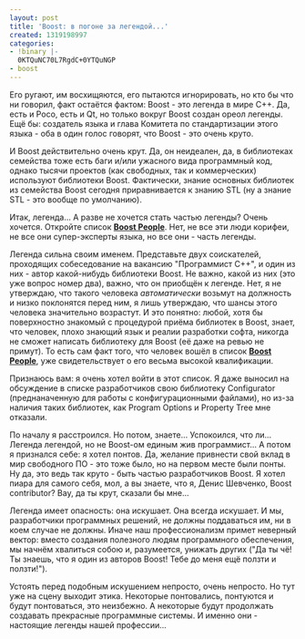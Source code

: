 ```yaml
---
layout: post
title: 'Boost: в погоне за легендой...'
created: 1319198997
categories:
- !binary |-
  0KTQuNC70L7RgdC+0YTQuNGP
- boost
---
```

<!--break-->
Его ругают, им восхищяются, его пытаются игнорировать, но кто бы что ни говорил, факт остаётся фактом: Boost - это легенда в мире C++. Да, есть и Poco, есть и Qt, но только вокруг Boost создан ореол легенды. Ещё бы: создатель языка и глава Комитета по стандартизации этого языка - оба в один голос говорят, что Boost - это очень круто.

И Boost действительно очень крут. Да, он неидеален, да, в библиотеках семейства тоже есть баги и/или ужасного вида программный код, однако тысячи проектов (как свободных, так и коммерческих) используют библиотеки Boost. Фактически, знание основных библиотек из семейства Boost сегодня приравнивается к знанию STL (ну а знание STL - это вообще по умолчанию).

Итак, легенда... А разве не хочется стать частью легенды? Очень хочется. Откройте список **<a href="http://www.boost.org/users/people.html">Boost People</a>**. Нет, не все эти люди корифеи, не все они супер-эксперты языка, но все они - часть легенды.

Легенда сильна своим именем. Представьте двух соискателей, проходящих собеседование на вакансию "Программист C++", и один из них - автор какой-нибудь библиотеки Boost. Не важно, какой из них (это уже вопрос номер два), важно, что он приобщён к легенде. Нет, я не утверждаю, что такого человека *автоматически* возьмут на должность и низко поклонятся перед ним, я лишь утверждаю, что шансы этого человека значительно возрастут. И это понятно: любой, хотя бы поверхностно знакомый с процедурой приёма библиотек в Boost, знает, что человек, плохо знающий язык и реалии разработки софта, никогда не сможет написать библиотеку для Boost (её даже на ревью не примут). То есть сам факт того, что человек вошёл в список **<a href="http://www.boost.org/users/people.html">Boost People</a>**, уже свидетельствует о его весьма высокой квалификации.

Признаюсь вам: я очень хотел войти в этот список. Я даже выносил на обсуждение в списке разработчиков свою библиотеку Configurator (преднаначенную для работы с конфигурационными файлами), но из-за наличия таких библиотек, как Program Options и Property Tree мне отказали.

По началу я расстроился. Но потом, знаете... Успокоился, что ли... Легенда легендой, но не Boost-ом единым жив программист... А потом я признался себе: я хотел понтов. Да, желание привнести свой вклад в мир свободного ПО - это тоже было, но на первом месте были понты. Ну да, это ведь так круто - быть частью разработчиков Boost. Я хотел пиара для самого себя, мол, а вы знаете, что я, Денис Шевченко, Boost contributor? Вау, да ты крут, сказали бы мне...

Легенда имеет опасность: она искушает. Она всегда искушает. И мы, разработчики программных решений, не должны поддаваться им, ни в коем случае не должны. Иначе наш профессионализм примет неверный вектор: вместо создания полезного людям программного обеспечения, мы начнём хвалиться собою и, разумеется, унижать других ("Да ты чё! Ты знаешь, что я один из авторов Boost! Тебе до меня ещё ползти и ползти!").

Устоять перед подобным искушением непросто, очень непросто. Но тут уже на сцену выходит этика. Некоторые понтовались, понтуются и будут понтоваться, это неизбежно. А некоторые будут продолжать создавать прекрасные программные системы. И именно они - настоящие легенды нашей профессии...

